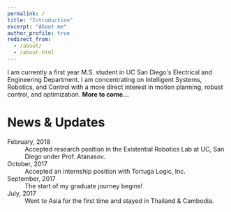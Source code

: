 ```yaml
---
permalink: /
title: "Introduction"
excerpt: "About me"
author_profile: true
redirect_from: 
  - /about/
  - /about.html
---
```


I am currently a first year M.S. student in UC San Diego's Electrical and Engineering Department. I am concentrating on Intelligent Systems, Robotics, and Control with a more direct interest in motion planning, robust control, 
and optimization. **More to come...**





News & Updates
======
<dl class="dl-inline">
 <dt>February, 2018</dt>
  <dd>Accepted research position in the Existential Robotics Lab at UC, San Diego under Prof. Atanasov.</dd>
 <dt>October, 2017</dt>
  <dd>Accepted an internship position with Tortuga Logic, Inc.</dd>
 <dt>September, 2017</dt>
  <dd>The start of my graduate journey begins!</dd>
 <dt>July, 2017</dt>
  <dd>Went to Asia for the first time and stayed in Thailand & Cambodia.</dd>
</dl>
